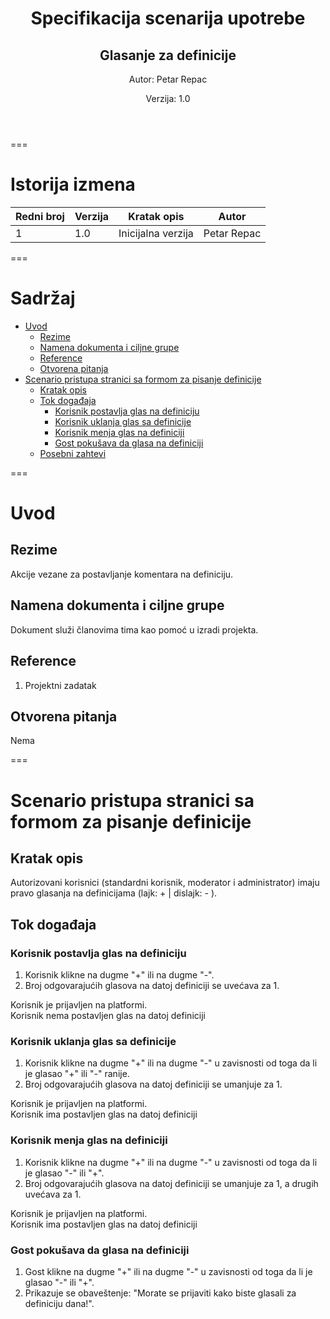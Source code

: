 <header class="first-page center">

# Specifikacija scenarija upotrebe

## Glasanje za definicije

Autor: Petar Repac

Verzija: 1.0

</header>

===

# Istorija izmena

| Redni broj | Verzija | Kratak opis        | Autor              |
| ---------- | ------- | ------------------ | ------------------ |
| 1          | 1.0     | Inicijalna verzija | Petar Repac        |

===

<main>

# Sadržaj

<div class="toc"> 

- [Uvod](#uvod)
  - [Rezime](#rezime)
  - [Namena dokumenta i ciljne grupe](#namena-dokumenta-i-ciljne-grupe)
  - [Reference](#reference)
  - [Otvorena pitanja](#otvorena-pitanja)
- [Scenario pristupa stranici sa formom za pisanje definicije](#scenario-pristupa-stranici-sa-formom-za-pisanje-definicije)
  - [Kratak opis](#kratak-opis)
  - [Tok događaja](#tok-događaja)
    - [Korisnik postavlja glas na definiciju](#korisnik-postavlja-glas-na-definiciju)
    - [Korisnik uklanja glas sa definicije](#korisnik-uklanja-glas-sa-definicije)
    - [Korisnik menja glas na definiciji](#korisnik-menja-glas-na-definiciji)
    - [Gost pokušava da glasa na definiciji](#gost-pokušava-da-glasa-na-definiciji)
  - [Posebni zahtevi](#posebni-zahtevi)

</div>

===

# Uvod

## Rezime

Akcije vezane za postavljanje komentara na definiciju.

## Namena dokumenta i ciljne grupe

Dokument služi članovima tima kao pomoć u izradi projekta.

## Reference

1. Projektni zadatak

## Otvorena pitanja

Nema

===

# Scenario pristupa stranici sa formom za pisanje definicije

## Kratak opis

Autorizovani korisnici (standardni korisnik, moderator i administrator) imaju pravo glasanja na definicijama (lajk: + | dislajk: - ).

## Tok događaja

### Korisnik postavlja glas na definiciju 

1. Korisnik klikne na dugme "+" ili na dugme "-".
2. Broj odgovarajućih glasova na datoj definiciji se uvećava za 1.

<div class="condition">Korisnik je prijavljen na platformi.</div> 
<div class="condition">Korisnik nema postavljen glas na datoj definiciji</div> 

### Korisnik uklanja glas sa definicije

1. Korisnik klikne na dugme "+" ili na dugme "-" u zavisnosti od toga da li je glasao "+" ili "-" ranije.
2. Broj odgovarajućih glasova na datoj definiciji se umanjuje za 1.

<div class="condition">Korisnik je prijavljen na platformi.</div> 
<div class="condition">Korisnik ima postavljen glas na datoj definiciji</div> 

### Korisnik menja glas na definiciji

1. Korisnik klikne na dugme "+" ili na dugme "-" u zavisnosti od toga da li je glasao "-" ili "+".
2. Broj odgovarajućih glasova na datoj definiciji se umanjuje za 1, a drugih uvećava za 1.

<div class="condition">Korisnik je prijavljen na platformi.</div> 
<div class="condition">Korisnik ima postavljen glas na datoj definiciji</div> 


### Gost pokušava da glasa na definiciji

1. Gost klikne na dugme "+" ili na dugme "-" u zavisnosti od toga da li je glasao "-" ili "+".
2. Prikazuje se obaveštenje: "Morate se prijaviti kako biste glasali za definiciju dana!".


</main>